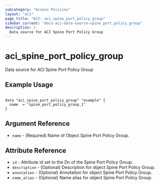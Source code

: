 ```yaml
---
subcategory: "Access Policies"
layout: "aci"
page_title: "ACI: aci_spine_port_policy_group"
sidebar_current: "docs-aci-data-source-spine_port_policy_group"
description: |-
  Data source for ACI Spine Port Policy Group
---
```


# aci_spine_port_policy_group #
Data source for ACI Spine Port Policy Group

## Example Usage ##

```hcl

data "aci_spine_port_policy_group" "example" {
  name  = "spine_port_policy_group_1"
}

```


## Argument Reference ##
* `name` - (Required) Name of Object Spine Port Policy Group.



## Attribute Reference

* `id` - Attribute id set to the Dn of the Spine Port Policy Group.
* `description` - (Optional) Description for object Spine Port Policy Group.
* `annotation` - (Optional) Annotation for object Spine Port Policy Group.
* `name_alias` - (Optional) Name alias for object Spine Port Policy Group.
